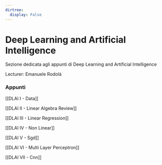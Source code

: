 ```yaml
---
dirtree:
  display: False
---
```


# Deep Learning and Artificial Intelligence

Sezione dedicata agli appunti di Deep Learning and Artificial Intelligence

Lecturer: Emanuele Rodolà

### Appunti

[[DLAI I - Data]]

[[DLAI II - Linear Algebra Review]]

[[DLAI III - Linear Regression]]

[[DLAI IV - Non Linear]]

[[DLAI V - Sgd]]

[[DLAI VI - Multi Layer Perceptron]]

[[DLAI VII - Cnn]]